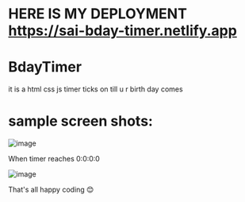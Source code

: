 # HERE IS MY DEPLOYMENT https://sai-bday-timer.netlify.app
# BdayTimer
it is a html css js timer ticks on till u r birth day comes
# sample screen shots:

![image](https://github.com/sunstromium/BdayTimer/assets/118994059/0e6c24bf-8a4f-43e2-97d3-99f72d00475e)

When timer reaches 0:0:0:0

![image](https://github.com/sunstromium/BdayTimer/assets/118994059/d10716a2-161e-4011-bc57-83613eb20ec8)

That's all happy coding 😊
